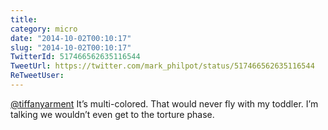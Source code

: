```yaml
---
title: 
category: micro
date: "2014-10-02T00:10:17"
slug: "2014-10-02T00:10:17"
TwitterId: 517466562635116544
TweetUrl: https://twitter.com/mark_philpot/status/517466562635116544
ReTweetUser: 
---
```


[@tiffanyarment](https://twitter.com/tiffanyarment) It’s multi-colored. That would never fly with my toddler. I’m talking we wouldn’t even get to the torture phase.
